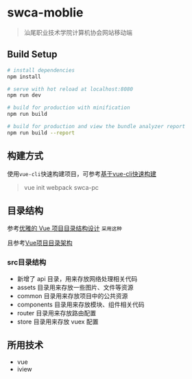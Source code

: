 # swca-moblie

> 汕尾职业技术学院计算机协会网站移动端

## Build Setup

``` bash
# install dependencies
npm install

# serve with hot reload at localhost:8080
npm run dev

# build for production with minification
npm run build

# build for production and view the bundle analyzer report
npm run build --report
```

## 构建方式

使用`vue-cli`快速构建项目，可参考[基于vue-cli快速构建](https://www.jianshu.com/p/2769efeaa10a)

> vue init webpack swca-pc

## 目录结构

参考[优雅的 Vue 项目目录结构设计](https://juejin.im/entry/5abd80fa518825558a06b7ce)  `采用这种`

且参考[Vue项目目录架构](https://segmentfault.com/a/1190000015612346)

### src目录结构

- 新增了 api 目录，用来存放网络处理相关代码
- assets 目录用来存放一些图片、文件等资源
- common 目录用来存放项目中的公共资源
- components 目录用来存放模块、组件相关代码
- router 目录用来存放路由配置
- store 目录用来存放 vuex 配置

## 所用技术

- vue
- iview